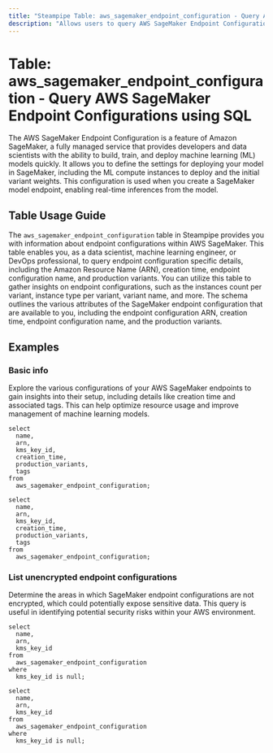 ```yaml
---
title: "Steampipe Table: aws_sagemaker_endpoint_configuration - Query AWS SageMaker Endpoint Configurations using SQL"
description: "Allows users to query AWS SageMaker Endpoint Configurations to retrieve detailed information about each endpoint configuration in the AWS SageMaker service."
---
```


# Table: aws_sagemaker_endpoint_configuration - Query AWS SageMaker Endpoint Configurations using SQL

The AWS SageMaker Endpoint Configuration is a feature of Amazon SageMaker, a fully managed service that provides developers and data scientists with the ability to build, train, and deploy machine learning (ML) models quickly. It allows you to define the settings for deploying your model in SageMaker, including the ML compute instances to deploy and the initial variant weights. This configuration is used when you create a SageMaker model endpoint, enabling real-time inferences from the model.

## Table Usage Guide

The `aws_sagemaker_endpoint_configuration` table in Steampipe provides you with information about endpoint configurations within AWS SageMaker. This table enables you, as a data scientist, machine learning engineer, or DevOps professional, to query endpoint configuration specific details, including the Amazon Resource Name (ARN), creation time, endpoint configuration name, and production variants. You can utilize this table to gather insights on endpoint configurations, such as the instances count per variant, instance type per variant, variant name, and more. The schema outlines the various attributes of the SageMaker endpoint configuration that are available to you, including the endpoint configuration ARN, creation time, endpoint configuration name, and the production variants.

## Examples

### Basic info
Explore the various configurations of your AWS SageMaker endpoints to gain insights into their setup, including details like creation time and associated tags. This can help optimize resource usage and improve management of machine learning models.

```sql+postgres
select
  name,
  arn,
  kms_key_id,
  creation_time,
  production_variants,
  tags
from
  aws_sagemaker_endpoint_configuration;
```

```sql+sqlite
select
  name,
  arn,
  kms_key_id,
  creation_time,
  production_variants,
  tags
from
  aws_sagemaker_endpoint_configuration;
```

### List unencrypted endpoint configurations
Determine the areas in which SageMaker endpoint configurations are not encrypted, which could potentially expose sensitive data. This query is useful in identifying potential security risks within your AWS environment.

```sql+postgres
select
  name,
  arn,
  kms_key_id
from
  aws_sagemaker_endpoint_configuration
where
  kms_key_id is null;
```

```sql+sqlite
select
  name,
  arn,
  kms_key_id
from
  aws_sagemaker_endpoint_configuration
where
  kms_key_id is null;
```